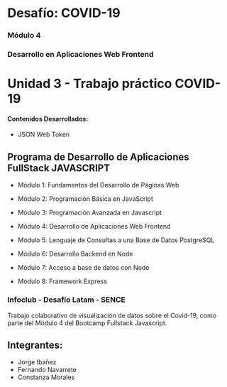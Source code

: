 # Desafío: COVID-19

### Módulo 4
### Desarrollo en Aplicaciones Web Frontend

# Unidad 3 - Trabajo práctico COVID-19

#### Contenidos Desarrollados:

- JSON Web Token

## Programa de Desarrollo de Aplicaciones FullStack JAVASCRIPT

- Módulo 1: Fundamentos del Desarrollo de Páginas Web

- Módulo 2: Programación Básica en JavaScript

- Módulo 3: Programación Avanzada en Javascript

- Módulo 4: Desarrollo de Aplicaciones Web Frontend

- Módulo 5: Lenguaje de Consultas a una Base de Datos PostgreSQL

- Módulo 6: Desarrollo Backend en Node

- Módulo 7: Acceso a base de datos con Node

- Módulo 8: Framework Express


### Infoclub - Desafío Latam - SENCE
Trabajo colaborativo de visualización de datos sobre el Covid-19, como parte del Módulo 4 del Bootcamp Fullstack Javascript.

## Integrantes:
* Jorge Ibañez
* Fernando Navarrete
* Constanza Morales
